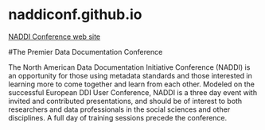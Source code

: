 # naddiconf.github.io
[NADDI Conference web site](http://naddiconf.org)

#The Premier Data Documentation Conference

The North American Data Documentation Initiative Conference (NADDI) is an opportunity for those 
using metadata standards and those interested in learning more to come together and learn from 
each other. Modeled on the successful European DDI User Conference, NADDI is a three day event
with invited and contributed presentations, and should be of interest to both researchers and data 
professionals in the social sciences and other disciplines. A full day of training sessions 
precede the conference.
